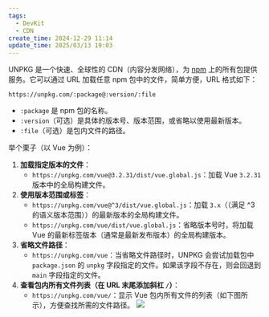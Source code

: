 ```yaml
---
tags:
  - DevKit
  - CDN
create_time: 2024-12-29 11:14
update_time: 2025/03/13 19:03
---
```


UNPKG 是一个快速、全球性的 CDN（内容分发网络），为 [npm](https://www.npmjs.com/) 上的所有包提供服务。它可以通过 URL 加载任意 npm 包中的文件，简单方便，URL 格式如下：

```http
https://unpkg.com/:package@:version/:file
```

- `:package` 是 npm 包的名称。
- `:version`（可选）是具体的版本号、版本范围，或省略以使用最新版本。
- `:file`（可选）是包内文件的路径。

举个栗子（以 Vue 为例）：

1. **加载指定版本的文件**：
   - `https://unpkg.com/vue@3.2.31/dist/vue.global.js`：加载 Vue `3.2.31` 版本中的全局构建文件。
2. **使用版本范围或标签**：
   - `https://unpkg.com/vue@^3/dist/vue.global.js`：加载 `3.x`（（满足 ^3 的语义版本范围））的最新版本的全局构建文件。
   - `https://unpkg.com/vue/dist/vue.global.js`：省略版本号时，将加载 Vue 的最新标签版本（通常是最新发布版本）的全局构建版本。
3. **省略文件路径**：
   - `https://unpkg.com/vue`：当省略文件路径时，UNPKG 会尝试加载包中 `package.json` 的 `unpkg` 字段指定的文件。如果该字段不存在，则会回退到 `main` 字段指定的文件。
4. **查看包内所有文件列表（在 URL 末尾添加斜杠 `/`）**：
   - `https://unpkg.com/vue/`：显示 Vue 包内所有文件的列表（如下图所示），方便查找所需的文件路径。
     ![](https://img.xiaorang.fun/202502251805050.png)
